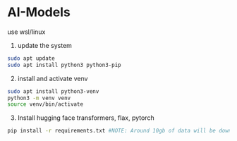# AI-Models

use wsl/linux

1. update the system

```bash
sudo apt update
sudo apt install python3 python3-pip
```

2. install and activate venv

```bash
sudo apt install python3-venv
python3 -m venv venv
source venv/bin/activate
```

3. Install hugging face transformers, flax, pytorch

```bash
pip install -r requirements.txt #NOTE: Around 10gb of data will be downloaded to you machine
```
